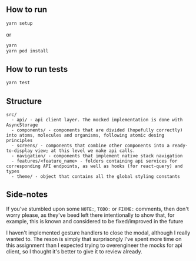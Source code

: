 ## How to run

```bash
yarn setup
```
or
```bash
yarn
yarn pod install
```

## How to run tests

```bash
yarn test
```

## Structure

```
src/
  - api/ - api client layer. The mocked implementation is done with AsyncStorage
  - components/ - components that are divided (hopefully correctly) into atoms, molecules and organisms, following atomic desing principles
  - screens/ - components that combine other components into a ready-to-display view; at this level we make api calls.
  - navigation/ - components that implement native stack navigation
  - features/<feature_name> - folders containing api services for corresponding API endpoints, as well as hooks (for react-query) and types
  - theme/ - object that contains all the global styling constants
```

## Side-notes

If you've stumbled upon some `NOTE:`, `TODO:` or `FIXME:` comments, then don't worry please, as they've beed left there intentionally to show that, for example, this is known and considered to be fixed/improved in the future

I haven't implemented gesture handlers to close the modal, although I really wanted to. The reson is simply that surprisongly I've spent more time on this assignment than I expected trying to overengineer the mocks for api client, so I thought it's better to give it to review already.
